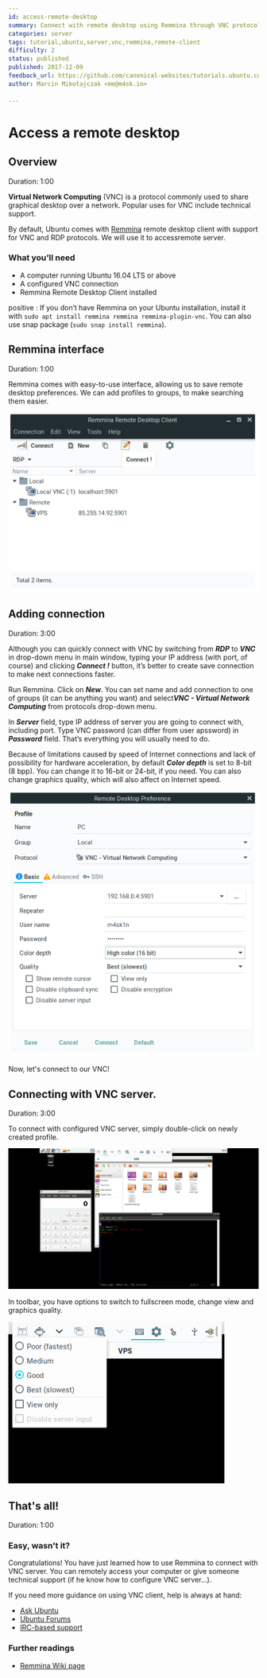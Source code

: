 ```yaml
---
id: access-remote-desktop
summary: Connect with remote desktop using Remmina through VNC protocol.
categories: server
tags: tutorial,ubuntu,server,vnc,remmina,remote-client
difficulty: 2
status: published
published: 2017-12-09
feedback_url: https://github.com/canonical-websites/tutorials.ubuntu.com/issues
author: Marcin Mikołajczak <me@m4sk.in>

---
```


# Access a remote desktop

## Overview
Duration: 1:00

**Virtual Network Computing** (VNC) is a protocol commonly used to share graphical desktop over a network. Popular uses for VNC include technical support.

By default, Ubuntu comes with [Remmina] remote desktop client with support for VNC and RDP protocols. We will use it to accessremote server.

### What you’ll need

  - A computer running Ubuntu 16.04 LTS or above
  - A configured VNC connection
  - Remmina Remote Desktop Client installed

positive
: If you don’t have Remmina on your Ubuntu installation, install it with `sudo apt install remmina remmina remmina-plugin-vnc`. You can also use snap package (`sudo snap install remmina`).


## Remmina interface
Duration: 1:00

Remmina comes with easy-to-use interface, allowing us to save remote desktop preferences. We can add profiles to groups, to make searching them easier.

![screenshot](remmina-interface.png)


## Adding connection
Duration: 3:00

Although you can quickly connect with VNC by switching from ***RDP*** to ***VNC*** in drop-down menu in main window, typing your IP address (with port, of course) and clicking ***Connect !*** button, it’s better to create save connection to make next connections faster.

Run Remmina. Click on ***New***. You can set name and add connection to one of groups (it can be anything you want) and select***VNC - Virtual Network Computing*** from protocols drop-down menu.

In ***Server*** field, type IP address of server you are going to connect with, including port. Type VNC password (can differ from user apssword) in ***Password*** field. That’s everything you will usually need to do.

Because of limitations caused by speed of Internet connections and lack of possibility for hardware acceleration, by default ***Color depth*** is set to 8-bit (8 bpp). You can change it to 16-bit or 24-bit, if you need. You can also change graphics quality, which will also affect on Internet speed.

![screenshot](adding-connection.png)

Now, let's connect to our VNC!


## Connecting with VNC server.
Duration: 3:00

To connect with configured VNC server, simply double-click on newly created profile.

![screenshot](preview.png)

In toolbar, you have options to switch to fullscreen mode, change view and graphics quality. 

![screenshot](toolbar.png)


## That's all!
Duration: 1:00

### Easy, wasn't it?

Congratulations! You have just learned how to use Remmina to connect with VNC server. You can remotely access your computer or give someone technical support (if he know how to configure VNC server…).

If you need more guidance on using VNC client, help is always at hand:

* [Ask Ubuntu][askubuntu]
* [Ubuntu Forums][forums]
* [IRC-based support][ubuntuirc]

### Further readings
  - [Remmina Wiki page][remmina-wiki]

<!-- LINKS -->
[Remmina]: https://www.remmina.org/
[askubuntu]: https://askubuntu.com/
[forums]: https://ubuntuforums.org/
[ubuntuirc]: https://wiki.ubuntu.com/IRC/ChannelList
[remmina-wiki]: https://github.com/FreeRDP/Remmina/wiki


